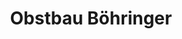 ---
title: "Obstbau Böhringer"
url: /pfedelbach-untersteinbach/obstbau-boehringer/
shop: Gemüse & Obst
---